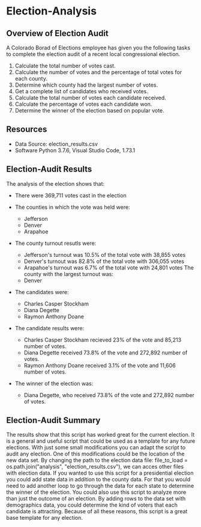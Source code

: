 # Election-Analysis

## Overview of Election Audit
A Colorado Borad of Elections employee has given you the following tasks to complete the election audit of a recent local congressional election.

1. Calculate the total number of votes cast.
2. Calculate the number of votes and the percentage of total votes for each county.
3. Determine which county had the largest number of votes.
4. Get a complete list of candidates who received votes.
3. Calculate the total number of votes each candidate received.
4. Calculate the percentage of votes each candidate won.
5. Determine the winner of the election based on popular vote.

## Resources
- Data Source: election_results.csv
- Software Python 3.7.6, Visual Studio Code, 1.73.1

## Election-Audit Results
The analysis of the election shows that:
- There were 369,711 votes cast in the election

- The counties in which the vote was held were:
  - Jefferson
  - Denver
  - Arapahoe
- The county turnout resutls were:
  - Jefferson's turnout was 10.5% of the total vote with 38,855 votes
  - Denver's turnout was 82.8% of the total vote with 306,055 votes
  - Arapahoe's turnout was 6.7% of the total vote with 24,801 votes
The county with the largest turnout was:
  - Denver
- The candidates were:
  - Charles Casper Stockham
  - Diana Degette
  - Raymon Anthony Doane
- The candidate results were:
  - Charles Casper Stockham recieved 23% of the vote and 85,213 number of votes.
  - Diana Degette received 73.8% of the vote and 272,892 number of votes.
  - Raymon Anthony Doane received 3.1% of the vote and 11,606 number of votes.
- The winner of the election was:
  - Diana Degette, who received 73.8% of the vote and 272,892 number of votes.
  
## Election-Audit Summary  
The results show that this script has worked great for the current election. It is a general and useful script that could be used as a template for any future elections. With just some small modifications you can adapt the script to audit any election. One of this modifications could be the location of the new data set. By changing the path to the election data file:  file_to_load = os.path.join("analysis", "election_results.csv"), we can acces other files with election data. If you wanted to use this script for a presidential election you could add state data in addition to the county data. For that you would need to add another loop to go through the data for each state to determine the winner of the election. You could also use this script to analyze more than just the outcome of an election. By adding rows to the data set with demographics data, you could determine the kind of voters that each candidate is attracting.
Because of all these reasons, this script is a great base template for any election.
